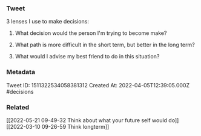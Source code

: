 ### Tweet
3 lenses I use to make decisions:

1. What decision would the person I'm trying to become make?

2. What path is more difficult in the short term, but better in the long term?

3. What would I advise my best friend to do in this situation?

### Metadata
Tweet ID: 1511322534058381312
Created At: 2022-04-05T12:39:05.000Z
#decisions 

### Related
[[2022-05-21 09-49-32 Think about what your future self would do]]
[[2022-03-10 09-26-59 Think longterm]]

